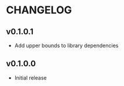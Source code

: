 # CHANGELOG

## v0.1.0.1

* Add upper bounds to library dependencies


## v0.1.0.0

* Initial release
